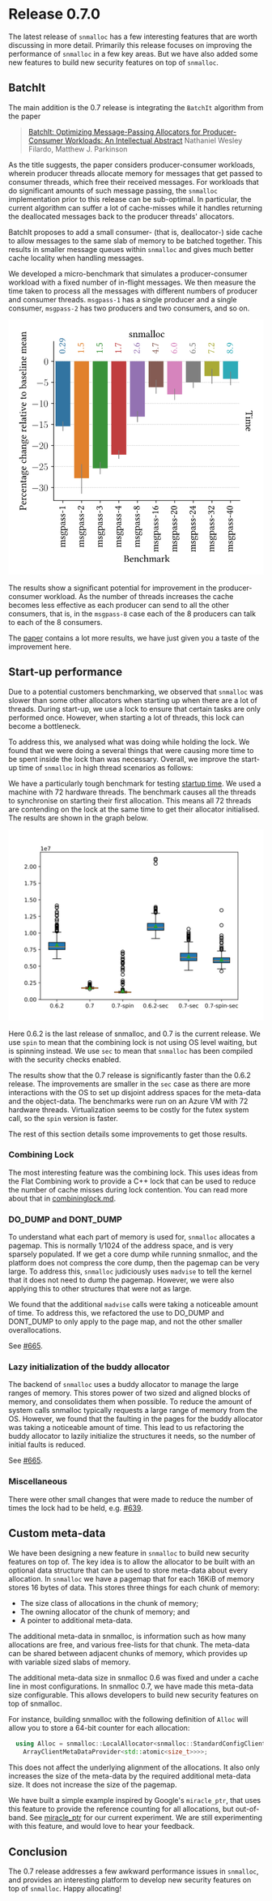 # Release 0.7.0

The latest release of `snmalloc` has a few interesting features that are worth discussing in more detail.
Primarily this release focuses on improving the performance of `snmalloc` in a few key areas.
But we have also added some new features to build new security features on top of `snmalloc`.

## BatchIt

The main addition is the 0.7 release is integrating the `BatchIt` algorithm from the paper

> [BatchIt: Optimizing Message-Passing Allocators for Producer-Consumer Workloads: An Intellectual Abstract](https://dl.acm.org/doi/10.1145/3652024.3665506)
> Nathaniel Wesley Filardo, Matthew J. Parkinson

As the title suggests, the paper considers producer-consumer workloads, wherein producer threads allocate memory for messages that get passed to consumer threads, which free their received messages.
For workloads that do significant amounts of such message passing, the `snmalloc` implementation prior to this release can be sub-optimal.
In particular, the current algorithm can suffer a lot of cache-misses while it handles returning the deallocated messages back to the producer threads' allocators.

BatchIt proposes to add a small consumer- (that is, deallocator-) side cache to allow messages to the same slab of memory to be batched together.
This results in smaller message queues within `snmalloc` and gives much better cache locality when handling messages.

We developed a micro-benchmark that simulates a producer-consumer workload with a fixed number of in-flight messages.
We then measure the time taken to process all the messages with different numbers of producer and consumer threads.
`msgpass-1` has a single producer and a single consumer, `msgpass-2` has two producers and two consumers, and so on.

![Graph of BatchIt performance](./snmalloc-msgpass.svg)

The results show a significant potential for improvement in the producer-consumer workload.
As the number of threads increases the cache becomes less effective as each producer can send to all the other consumers,
that is, in the `msgpass-8` case each of the 8 producers can talk to each of the 8 consumers.

The [paper](https://dl.acm.org/doi/10.1145/3652024.3665506) contains a lot more results, we have just given you a taste of the improvement here.

## Start-up performance

Due to a potential customers benchmarking, we observed that `snmalloc` was slower than some other allocators when starting up when there are a lot of threads.
During start-up, we use a lock to ensure that certain tasks are only performed once.
However, when starting a lot of threads, this lock can become a bottleneck.

To address this, we analysed what was doing while holding the lock.
We found that we were doing a several things that were causing more time to be spent inside the lock than was necessary.
Overall, we improve the start-up time of `snmalloc` in high thread scenarios as follows:

We have a particularly tough benchmark for testing [startup time](../src/test/perf/startup/startup.cc).
We used a machine with 72 hardware threads.
The benchmark causes all the threads to synchronise on starting their first allocation.
This means all 72 threads are contending on the lock at the same time to get their allocator initialised.
The results are shown in the graph below.

![Performance graph for startup times](./perf-startup.svg)

Here 0.6.2 is the last release of snmalloc, and 0.7 is the current release.
We use `spin` to mean that the combining lock is not using OS level waiting, but is spinning instead.
We use `sec` to mean that `snmalloc` has been compiled with the security checks enabled.

The results show that the 0.7 release is significantly faster than the 0.6.2 release.
The improvements are smaller in the `sec` case as there are more interactions with the OS to set up disjoint address spaces for the meta-data and the object-data.
The benchmarks were run on an Azure VM with 72 hardware threads.  Virtualization seems to be costly for the futex system call, so the `spin` version is faster.

The rest of this section details some improvements to get those results.

### Combining Lock

The most interesting feature was the combining lock.
This uses ideas from the Flat Combining work to provide a C++ lock that can be used to reduce the number of cache misses during lock contention.
You can read more about that in [combininglock.md](../combininglock.md).

### DO_DUMP and DONT_DUMP

To understand what each part of memory is used for, `snmalloc` allocates a pagemap.
This is normally 1/1024 of the address space, and is very sparsely populated.
If we get a core dump while running snmalloc, and the platform does not compress the core dump, then the pagemap can be very large.
To address this, `snmalloc` judiciously uses `madvise` to tell the kernel that it does not need to dump the pagemap.
However, we were also applying this to other structures that were not as large. 

We found that the additional `madvise` calls were taking a noticeable amount of time. 
To address this, we refactored the use to DO_DUMP and DONT_DUMP to only apply to the page map, and not the other smaller overallocations.

See [#665](https://github.com/microsoft/snmalloc/pull/665).

### Lazy initialization of the buddy allocator

The backend of `snmalloc` uses a buddy allocator to manage the large ranges of memory.
This stores power of two sized and aligned blocks of memory, and consolidates them when possible.
To reduce the amount of system calls snmalloc typically requests a large range of memory from the OS.
However, we found that the faulting in the pages for the buddy allocator was taking a noticeable amount of time.
This lead to us refactoring the buddy allocator to lazily initialize the structures it needs, so the number of initial faults is reduced.

See [#665](https://github.com/microsoft/snmalloc/pull/665).

### Miscellaneous

There were other small changes that were made to reduce the number of times the lock had to be held, e.g. [#639](https://github.com/microsoft/snmalloc/pull/639).


## Custom meta-data

We have been designing a new feature in `snmalloc` to build new security features on top of.
The key idea is to allow the allocator to be built with an optional data structure that can be used to store meta-data about every allocation.
In `snmalloc` we have a pagemap that for each 16KiB of memory stores 16 bytes of data.
This stores three things for each chunk of memory:
* The size class of allocations in the chunk of memory;
* The owning allocator of the chunk of memory; and
* A pointer to additional meta-data.

The additional meta-data in snmalloc, is information such as how many allocations are free, and various free-lists for that chunk.
The meta-data can be shared between adjacent chunks of memory, which provides up with variable sized slabs of memory.

The additional meta-data size in snmalloc 0.6 was fixed and under a cache line in most configurations.
In snmalloc 0.7, we have made this meta-data size configurable.
This allows developers to build new security features on top of snmalloc.

For instance, building snmalloc with the following definition of `Alloc` will allow you to store a 64-bit counter for each allocation:
```cpp
  using Alloc = snmalloc::LocalAllocator<snmalloc::StandardConfigClientMeta<
    ArrayClientMetaDataProvider<std::atomic<size_t>>>>;
```

This does not affect the underlying alignment of the allocations.
It also only increases the size of the meta-data by the required additional meta-data size.
It does not increase the size of the pagemap.

We have built a simple example inspired by Google's `miracle_ptr`,
that uses this feature to provide the reference counting for all allocations, but out-of-band.
See [miracle_ptr](../src/test/func/miracle_ptr/miracle_ptr.cc) for our current experiment.
We are still experimenting with this feature, and would love to hear your feedback.

## Conclusion

The 0.7 release addresses a few awkward performance issues in `snmalloc`, and provides an interesting platform to develop new security features on top of `snmalloc`.
Happy allocating!